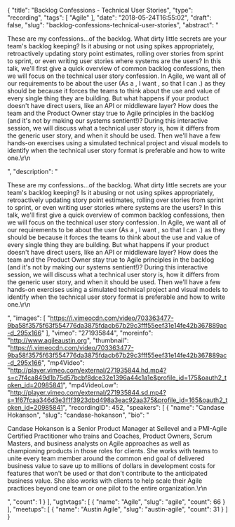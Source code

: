{
  "title": "Backlog Confessions - Technical User Stories",
  "type": "recording",
  "tags": [
    "Agile"
  ],
  "date": "2018-05-24T16:55:02",
  "draft": false,
  "slug": "backlog-confessions-technical-user-stories",
  "abstract": "<p>These are my confessions…of the backlog. What dirty little secrets are your team's backlog keeping? Is it abusing or not using spikes appropriately, retroactively updating story point estimates, rolling over stories from sprint to sprint, or even writing user stories where systems are the users? In this talk, we'll first give a quick overview of common backlog confessions, then we will focus on the technical user story confession. In Agile, we want all of our requirements to be about the user (As a <some kind of user>, I want <some functionality>, so that I can <achieve some benefit>.) as they should be because it forces the teams to think about the use and value of every single thing they are building. But what happens if your product doesn't have direct users, like an API or middleware layer? How does the team and the Product Owner stay true to Agile principles in the backlog (and it's not by making our systems sentient!)? During this interactive session, we will discuss what a technical user story is, how it differs from the generic user story, and when it should be used. Then we'll have a few hands-on exercises using a simulated technical project and visual models to identify when the technical user story format is preferable and how to write one.\r\n</p>",
  "description": "<p>These are my confessions…of the backlog. What dirty little secrets are your team's backlog keeping? Is it abusing or not using spikes appropriately, retroactively updating story point estimates, rolling over stories from sprint to sprint, or even writing user stories where systems are the users? In this talk, we'll first give a quick overview of common backlog confessions, then we will focus on the technical user story confession. In Agile, we want all of our requirements to be about the user (As a <some kind of user>, I want <some functionality>, so that I can <achieve some benefit>.) as they should be because it forces the teams to think about the use and value of every single thing they are building. But what happens if your product doesn't have direct users, like an API or middleware layer? How does the team and the Product Owner stay true to Agile principles in the backlog (and it's not by making our systems sentient!)? During this interactive session, we will discuss what a technical user story is, how it differs from the generic user story, and when it should be used. Then we'll have a few hands-on exercises using a simulated technical project and visual models to identify when the technical user story format is preferable and how to write one.\r\n</p>",
  "images": [
    "https://i.vimeocdn.com/video/703363477-9ba58f3575f63f554776da3875fdacb67b29c3fff55eef31e14fe42b367889ac-d_295x166"
  ],
  "vimeo": "271935844",
  "moreinfo": "http://www.agileaustin.org",
  "thumbnail": "https://i.vimeocdn.com/video/703363477-9ba58f3575f63f554776da3875fdacb67b29c3fff55eef31e14fe42b367889ac-d_295x166",
  "mp4Video": "http://player.vimeo.com/external/271935844.hd.mp4?s=c7f4ca849d1b75d57bcbf8dce32e1396a44c1a1e&profile_id=175&oauth2_token_id=20985841",
  "mp4VideoLow": "http://player.vimeo.com/external/271935844.sd.mp4?s=1f67fcaa346d3e3f1f3923dbd498a3eac92aa375&profile_id=165&oauth2_token_id=20985841",
  "recordingID": 452,
  "speakers": [
    {
      "name": "Candase Hokanson",
      "slug": "candase-hokanson",
      "bio": "<p>Candase Hokanson is a Senior Product Manager at Seilevel and a PMI-Agile Certified Practitioner who trains and Coaches, Product Owners, Scrum Masters, and business analysts on Agile approaches as well as championing products in those roles for clients. She works with teams to unite every team member around the common end goal of delivered business value to save up to millions of dollars in development costs for features that won't be used or that don't contribute to the anticipated business value. She also works with clients to help scale their Agile practices beyond one team or one pilot to the entire organization.\r\n</p>",
      "count": 1
    }
  ],
  "ugtvtags": [
    {
      "name": "Agile",
      "slug": "agile",
      "count": 66
    }
  ],
  "meetups": [
    {
      "name": "Austin Agile",
      "slug": "austin-agile",
      "count": 31
    }
  ]
}